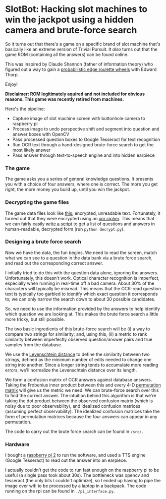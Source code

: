 # SlotBot: Hacking slot machines to win the jackpot using a hidden camera and brute-force search


So it turns out that there's a game on a specific brand of slot machine that's basically like an extreme version of Trivial Pursuit. It *also* turns out that the game ROM (containing all the answers) can be found online.

This was inspired by Claude Shannon (father of information theory) who figured out a way to gain a [probabilistic edge roulette wheels](http://nautil.us/issue/50/emergence/claude-shannon-the-las-vegas-cheat) with Edward Thorp.

Enjoy!

**Disclaimer: ROM legitimately aquired and not included for obvious reasons. This game was recently retired from machines.**

Here's the pipeline:

- Capture image of slot machine screen with buttonhole camera to raspberry pi
- Process image to undo perspective shift and segment into question and answer boxes with OpenCV
- Pass processed question boxes to Google Tesseract for text recognition
- Run OCR text through a hand-designed brute-force search to get the most likely answer
- Pass answer through text-to-speech engine and into hidden earpiece

### The game

The game asks you a series of general knowledge questions. It presents you with a choice of four answers, where one is correct. The more you get right, the more money you build up, until you win the jackpot.

### Decrypting the game files
The game data files look like [this](https://github.com/tensorman/slotbot/blob/master/jackpot_q_bank/UK_geography_01.QQQ); encrypted, unreadable text.
Fortunately, it turned out that they were encrypted using an [xor cipher](https://en.wikipedia.org/wiki/XOR_cipher).
This means that we can fairly easily [write a script](https://en.wikipedia.org/wiki/Chosen-plaintext_attack) to get a list of questions and answers in human-readable, decrypted form (run `python decrypt.py`).

### Designing a brute force search

Now we have the data, the fun begins. We need to read the screen, match what we can see to a question in the data bank via a brute force search, and read out the corresponding correct answer.

I initially tried to do this with the question data alone, ignoring the answers. Unfortunately, this doesn't work. Optical character recognition is imperfect, especially when running in real-time off a bad camera. About 30% of the characters will typically be misread. This means that the OCR-read question text is typically too garbled to identify which exact question it corresponds to; we can only narrow the search down to about 30 possible candidates.

So, we need to use the information provided by the answers to help identify which question we are looking at. This makes the brute force search a little more tricky, but still possible.

The two basic ingredients of this brute-force search will be (i) a way to compare two strings for similarity; and, using this, (ii) a metric to rank similarity between imperfectly observed question/answer pairs and true samples from the database.

We use the [Levenschtein distance](https://en.wikipedia.org/wiki/Levenshtein_distance) to define the similarity between two strings, defined as the minimum number of edits needed to change one string into another. Since a longer string tends to accumulate more reading errors, we'll normalize the Levenschtein distance over its length.

We form a confusion matrix of OCR answers against database answers. Taking the Frobenius inner product between this and every 4-D [permutation matrix](https://en.wikipedia.org/wiki/Permutation_matrix) will give us the metric we need. We can brute-force search over this to find the correct answer. The intuition behind this algorithm is that we're taking the dot product between the observed confusion matrix (which is noisy due to poor observability), and idealized confusion matrices (assuming perfect observability). The idealized confusion matrices take the form of permutation matrices because the four answers can appear in any permutation.

The code to carry out the brute force search can be found in `/src/`.

### Hardware

I bought a [raspberry pi 2](https://www.raspberrypi.org/products/raspberry-pi-2-model-b/) to run the software, and used a TTS engine (Google Tesseract) to read out the answer into an earpiece.

I actually couldn't get the code to run fast enough on the raspberry pi to be useful (a single pass took about 30s). The bottleneck was opencv and tesseract (the only bits I couldn't optimize), so I ended up having to pipe the image over wifi to be processed by a laptop in a backpack. The code running on the rpi can be found in `./pi_interface.py`.

